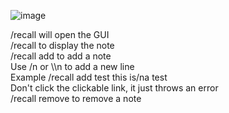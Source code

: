 ![image](https://github.com/Thires/Recall/assets/28072996/0f3c3dbd-25d4-44de-9747-088d4be333c1)

/recall will open the GUI<br>
/recall <name> to display the note<br>
/recall add <name> <info> to add a note<br>
Use /n or \\\n to add a new line<br>
Example /recall add test this is/na test<br>
Don't click the clickable link, it just throws an error<br>
/recall remove <name> to remove a note
